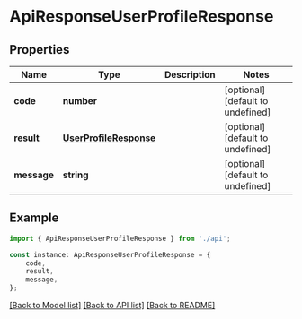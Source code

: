 # ApiResponseUserProfileResponse


## Properties

Name | Type | Description | Notes
------------ | ------------- | ------------- | -------------
**code** | **number** |  | [optional] [default to undefined]
**result** | [**UserProfileResponse**](UserProfileResponse.md) |  | [optional] [default to undefined]
**message** | **string** |  | [optional] [default to undefined]

## Example

```typescript
import { ApiResponseUserProfileResponse } from './api';

const instance: ApiResponseUserProfileResponse = {
    code,
    result,
    message,
};
```

[[Back to Model list]](../README.md#documentation-for-models) [[Back to API list]](../README.md#documentation-for-api-endpoints) [[Back to README]](../README.md)
